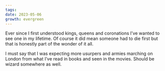 ```yaml
---
tags: 
date: 2023-05-06
growth: evergreen
---
```

Ever since I first understood kings, queens and coronations I’ve wanted to see one in my lifetime. Of course it did mean someone had to die first but that is honestly part of the wonder of it all.

I must say that I was expecting more usurpers and armies marching on London from what I’ve read in books and seen in the movies. Should be wizard somewhere as well.